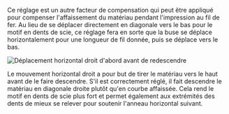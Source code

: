 Ce réglage est un autre facteur de compensation qui peut être appliqué pour compenser l'affaissement du matériau pendant l'impression au fil de fer. Au lieu de se déplacer directement en diagonale vers le bas pour le motif en dents de scie, ce réglage fera en sorte que la buse se déplace horizontalement pour une longueur de fil donnée, puis se déplace vers le bas.

![Déplacement horizontal droit d'abord avant de redescendre](../../../articles/images/wireframe_straight_before_down.svg)

Le mouvement horizontal droit a pour but de tirer le matériau vers le haut avant de le faire descendre. S'il est correctement réglé, il fait descendre le matériau en diagonale droite plutôt qu'en courbe affaissée. Cela rend le motif en dents de scie plus fort et permet également aux extrémités des dents de mieux se relever pour soutenir l'anneau horizontal suivant.
